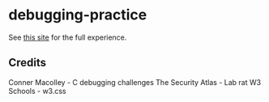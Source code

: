 # debugging-practice

See [this site](https://raging-loon.github.io/debugging-practice) for the full experience.

## Credits
Conner Macolley - C debugging challenges
The Security Atlas - Lab rat
W3 Schools - w3.css
